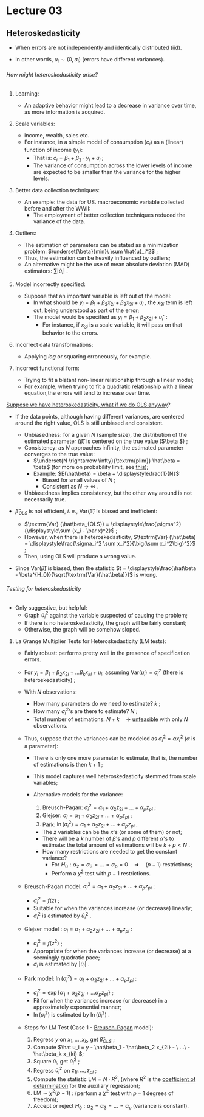 # Lecture 03

## Heteroskedasticity

- When errors are not independently and identically distributed (iid).

- In other words, $u_i \sim (0,\sigma_i)$ (errors have different variances).

###### How might heteroskedasticity arise?

1. Learning:
   - An adaptive behavior might lead to a decrease in variance over time, as more information is acquired.
2. Scale variables:
   - income, wealth, sales etc.
   - For instance, in a simple model of consumption ($c_i$) as a (linear) function of income ($y_i$):
     - That is: $c_i = \beta_1 + \beta_2 \cdot y_i + u_i$ ;
     - The variance of consumption across the lower levels of income are expected to be smaller than the variance for the higher levels.

3. Better data collection techniques:
   - An example: the data for US. macroeconomic variable collected before and after the WWII:
     - The employment of better collection techniques reduced the variance of the data.

4. Outliers:
   - The estimation of parameters can be stated as a minimization problem: $\underset{\beta}{min}\ \sum \hat{u}_i^2$ ;
   - Thus, the estimation can be heavily influenced by outliers;
   - An alternative might be the use of mean absolute deviation (MAD) estimators: $\sum | \hat{u}_i |$ .
5. Model incorrectly specified:
   - Suppose that an important variable is left out of the model:
     - In what should be $y_i = \beta_1 + \beta_2 x_{2i} + \beta_3 x_{3i} +u_i$ , the $x_{3i}$ term is left out, being understood as part of the error;
     - The model would be specified as $y_i = \beta_1 + \beta_2 x_{2i} +u_{i}'$ :
       - For instance, if $x_{3i}$ is a scale variable, it will pass on that behavior to the errors.

6. Incorrect data transformations:
   - Applying $log$ or squaring erroneously, for example.
7. Incorrect functional form:
   - Trying to fit a blatant non-linear relationship through a linear model;
   - For example, when trying to fit a quadratic relationship with a linear equation,the errors will tend to increase over time.

<u>Suppose we have heteroskedasticity, what if we do OLS anyway</u>?

- If the data points, although having different variances, are centered around the right value, OLS is still unbiased and consistent.
  - Unbiasedness: for a given $N$ (sample size), the distribution of the estimated parameter ($\hat\beta$) is centered on the true value ($\beta $) ;
  - Consistency: as $N$ approaches infinity, the estimated parameter converges to the true value:
    - $\underset{N \rightarrow \infty}{\textrm{plim}} \hat\beta = \beta$ (for more on probability limit, see [this](https://en.wikipedia.org/wiki/Convergence_of_random_variables#Convergence_in_probability));
    - Example: $E(\hat\beta) = \beta + \displaystyle\frac{1}{N}$:
      - Biased for small values of $N$ ;
      - Consistent as $N \rightarrow \infty$ .
  - Unbiasedness implies consistency, but the other way around is not necessarily true.

- $\hat\beta_{OLS}$ is not efficient, *i. e.*, $\textrm{Var}(\hat\beta)$ is biased and inefficient:
  - $\textrm{Var} (\hat\beta_{OLS}) = \displaystyle\frac{\sigma^2}{\displaystyle\sum (x_i - \bar x)^2}$ ;
  - However, when there is heteroskedasticity, $\textrm{Var} (\hat\beta) = \displaystyle\frac{\sigma_i^2 \sum x_i^2}{\big(\sum x_i^2\big)^2}$ ;
  - Then, using OLS will produce a wrong value.

- Since $\textrm{Var} (\hat\beta)$ is biased, then the statistic $t = \displaystyle\frac{\hat\beta - \beta^{H_0}}{\sqrt{\textrm{Var}(\hat\beta)}}$ is wrong.

###### Testing for heteroskedasticity

- Only suggestive, but helpful:
  - Graph $\hat u_i^2$ against the variable suspected of causing the problem;
  - If there is no heteroskedasticity, the graph will be fairly constant;
  - Otherwise, the graph will be somehow sloped.

1. La Grange Multiplier Tests for Heteroskedasticity (LM tests):

   - Fairly robust: performs pretty well in the presence of specification errors.

   - For $y_i = \beta_1 + \beta_2 x_{2i} + ... \beta_k x_{ki} + u_i$, assuming $\textrm{Var}(u_i) = \sigma_i^2$ (there is heteroskedasticity) ;

   - With $N$ observations:

     - How many parameters do we need to estimate? $k$ ;
     - How many $\sigma_i^2$'s are there to estimate? $N$ ;
     - Total number of estimations: $N+k \quad\Rightarrow$ <u>unfeasible</u> with only $N$ observations.

   - Thus, suppose that the variances can be modeled as $\sigma_i^2 = \alpha x_i^2$ ($\alpha$ is a parameter):

     - There  is only one more parameter to estimate, that is, the number of estimations is then $k+1$ ;

     - This model captures well heteroskedasticity stemmed from scale variables;

     - Alternative models for the variance:

       1. Breusch-Pagan: $\sigma_i^2 = \alpha_1 + \alpha_2 z_{2i} + ... + \alpha_p z_{pi}$ ;
       2. Glejser: $\sigma_i = \alpha_1 + \alpha_2 z_{2i} + ... + \alpha_p z_{pi}$ ;
       3. Park: $\ln (\sigma_i^2) = \alpha_1 + \alpha_2 z_{2i} + ... + \alpha_p z_{pi}$ .

       - The $z$ variables can be the $x$'s (or some of them) or not;
       - There will be a $k$ number of $\beta$'s and $p$ different $\alpha$'s to estimate: the total amount of estimations will be $k+p < N$ .
       - How many restrictions are needed to get the constant variance?
         - For $H_0 : \alpha_2 = \alpha_3 = ... = \alpha_p = 0 \quad\Rightarrow\quad (p-1)$ restrictions;
         - Perform a $\chi^2$ test with $p-1$ restrictions.

   - Breusch-Pagan model: $\sigma_i^2 = \alpha_1 + \alpha_2 z_{2i} + ... + \alpha_p z_{pi}$ :

     - $\sigma_i^2 = f(z)$ ;
     - Suitable for when the variances increase (or decrease) linearly;
     - $\sigma_i^2$ is estimated by $\hat u_i^2$ .

   - Glejser model : $\sigma_i = \alpha_1 + \alpha_2 z_{2i} + ... + \alpha_p z_{pi}$ :

     - $\sigma_i^2 = f(z^2)$ ;
     - Appropriate for when the variances increase (or decrease) at a seemingly quadratic pace;
     - $\sigma_i$ is estimated by $|\hat u_i|$ .

   - Park model: $\ln(\sigma_i^2) = \alpha_1 + \alpha_2 z_{2i} + ... + \alpha_p z_{pi}$ :

     - $\sigma_i^2 = \exp\{\alpha_1 + \alpha_2 z_{2i} + ... \alpha_p z_{pi} \}$ ;
     - Fit for when the variances increase (or decrease) in a approximately exponential manner;
     - $\ln (\sigma_i^2)$ is estimated by $\ln (\hat u_i^2)$ .

   - Steps for LM Test (Case 1 - [Breusch-Pagan](https://en.wikipedia.org/wiki/Breusch%E2%80%93Pagan_test) model):

     1. Regress $y$ on $x_1, ..., x_k$, get $\hat\beta_{OLS}$ ;
     2. Compute $\hat u_i = y - \hat\beta_1 - \hat\beta_2 x_{2i} - \ ...\ -\hat\beta_k x_{ki} $;
     3. Square $\hat u_i$, get $\hat u_i^2$ ;
     4. Regress $\hat u_i^2$ on $z_{1i}, ..., z_{pi}$ ;
     5. Compute the statistic $\textrm{LM} = N \cdot R^2$, (where $R^2$ is the [coefficient of determination](https://en.wikipedia.org/wiki/Coefficient_of_determination) for the auxiliary regression);
     6. $\textrm{LM} \sim \chi^2 (p-1)$ : (perform a $\chi^2$ test with $p-1$ degrees of freedom);
     7. Accept or reject $H_0 : \alpha_2 = \alpha_3 = ... = \alpha_p$ (variance is constant).